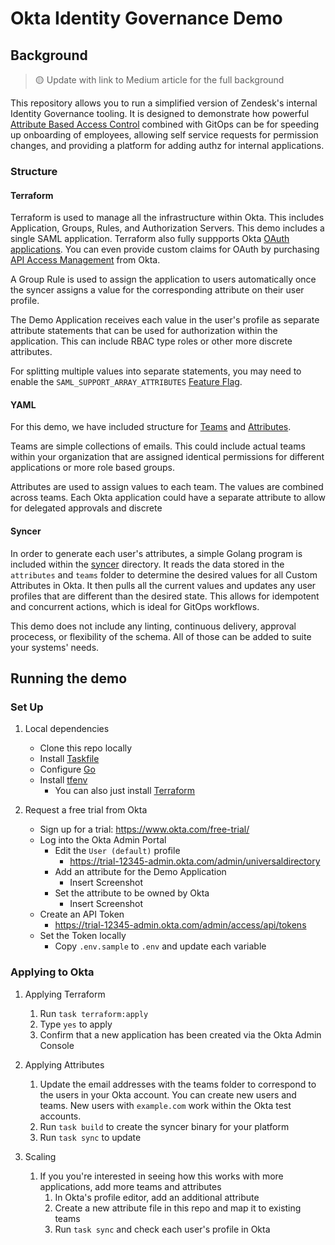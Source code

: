# Okta Identity Governance Demo

## Background
> :yellow_circle: Update with link to Medium article for the full background

This repository allows you to run a simplified version of Zendesk's internal Identity Governance tooling. It is designed to demonstrate how powerful [Attribute Based Access Control](https://developer.okta.com/books/api-security/authz/attribute-based/) combined with GitOps can be for speeding up onboarding of employees, allowing self service requests for permission changes, and providing a platform for adding authz for internal applications.

### Structure

#### Terraform
Terraform is used to manage all the infrastructure within Okta. This includes Application, Groups, Rules, and Authorization Servers. This demo includes a single SAML application. Terraform also fully suppports Okta [OAuth applications](https://registry.terraform.io/providers/okta/okta/latest/docs/resources/app_oauth). You can even provide custom claims for OAuth by purchasing [API Access Management](https://developer.okta.com/docs/concepts/api-access-management/) from Okta.

A Group Rule is used to assign the application to users automatically once the syncer assigns a value for the corresponding attribute on their user profile.

The Demo Application receives each value in the user's profile as separate attribute statements that can be used for authorization within the application. This can include RBAC type roles or other more discrete attributes.

For splitting multiple values into separate statements, you may need to enable the `SAML_SUPPORT_ARRAY_ATTRIBUTES` [Feature Flag](SAML_SUPPORT_ARRAY_ATTRIBUTES).

#### YAML
For this demo, we have included structure for [Teams](teams/) and [Attributes](attributes/).

Teams are simple collections of emails. This could include actual teams within your organization that are assigned identical permissions for different applications or more role based groups.

Attributes are used to assign values to each team. The values are combined across teams. Each Okta application could have a separate attribute to allow for delegated approvals and discrete 

#### Syncer
In order to generate each user's attributes, a simple Golang program is included within the [syncer](syncer/) directory. It reads the data stored in the `attributes` and `teams` folder to determine the desired values for all Custom Attributes in Okta. It then pulls all the current values and updates any user profiles that are different than the desired state. This allows for idempotent and concurrent actions, which is ideal for GitOps workflows.

This demo does not include any linting, continuous delivery, approval procecess, or flexibility of the schema. All of those can be added to suite your systems' needs.

## Running the demo
### Set Up

1. Local dependencies

    - Clone this repo locally
    - Install [Taskfile](https://taskfile.dev/#/installation)
    - Configure [Go](https://go.dev/doc/install)
    - Install [tfenv](https://github.com/tfutils/tfenv#installation)
        - You can also just install [Terraform](https://learn.hashicorp.com/tutorials/terraform/install-cli)
1. Request a free trial from Okta
    - Sign up for a trial: https://www.okta.com/free-trial/
    - Log into the Okta Admin Portal
        - Edit the `User (default)` profile
            - https://trial-12345-admin.okta.com/admin/universaldirectory
        - Add an attribute for the Demo Application
            - Insert Screenshot
        - Set the attribute to be owned by Okta
            - Insert Screenshot
    - Create an API Token
        - https://trial-12345-admin.okta.com/admin/access/api/tokens
    - Set the Token locally
        - Copy `.env.sample` to `.env` and update each variable

### Applying to Okta
1. Applying Terraform
    1. Run `task terraform:apply`
    1. Type `yes` to apply
    1. Confirm that a new application has been created via the Okta Admin Console

1. Applying Attributes
    1. Update the email addresses with the teams folder to correspond to the users in your Okta account. You can create new users and teams. New users with `example.com` work within the Okta test accounts.
    1. Run `task build` to create the syncer binary for your platform
    1. Run `task sync` to update 

1. Scaling
    1. If you you're interested in seeing how this works with more applications, add more teams and attributes
        1. In Okta's profile editor, add an additional attribute
        2. Create a new attribute file in this repo and map it to existing teams
        3. Run `task sync` and check each user's profile in Okta